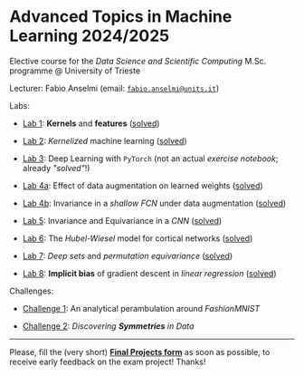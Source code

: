 # Advanced Topics in Machine Learning 2024/2025

Elective course for the *Data Science and Scientific Computing* M.Sc. programme @ University of Trieste

Lecturer: Fabio Anselmi (email: [`fabio.anselmi@units.it`](mailto:fabio.anselmi@units.it))

Labs:

* [Lab 1](./notebooks/AdvML_UniTS_2024_Lab_01_Intro_to_Kernels.ipynb): **Kernels** and **features** ([solved](./solutions/AdvML_UniTS_2024_Lab_01_Intro_to_Kernels_Solved.ipynb))

* [Lab 2](./notebooks/AdvML_UniTS_2024_Lab_02_Kernel_ridge_regression_and_kPCA.ipynb): *Kernelized* machine learning ([solved](./solutions/AdvML_UniTS_2024_Lab_02_Kernel_ridge_regression_and_kPCA_Solved.ipynb))

* [Lab 3](./notebooks/AdvML_UniTS_2024_Lab_03_DL_with_PyTorch/AdvML_UniTS_2024_Lab_03_DL_with_PyTorch_02_nnets.ipynb): Deep Learning with `PyTorch` (not an actual *exercise notebook*; already *"solved"*!)

* [Lab 4a](./notebooks/AdvML_UniTS_2024_Lab_04_FCN_Augmentation.ipynb): Effect of data augmentation on learned weights ([solved](./solutions/AdvML_UniTS_2024_Lab_04_FCN_Augmentation_Solved.ipynb))

* [Lab 4b](./notebooks/AdvML_UniTS_2024_Lab_04bis_FCN_Invariance.ipynb): Invariance in a *shallow FCN* under data augmentation ([solved](./solutions/AdvML_UniTS_2024_Lab_04bis_FCN_Invariance_Solved.ipynb))

* [Lab 5](./notebooks/AdvML_UniTS_2024_Lab_05_CNN_Invariance_Equivariance.ipynb): Invariance and Equivariance in a *CNN* ([solved](./solutions/AdvML_UniTS_2024_Lab_05_CNN_Invariance_Equivariance_Solved.ipynb))

* [Lab 6](./notebooks/AdvML_UniTS_2024_Lab_06_Cortex_Hubel_Wiesel.ipynb): The *Hubel-Wiesel* model for cortical networks ([solved](./solutions/AdvML_UniTS_2024_Lab_06_Cortex_Hubel_Wiesel_Solved.ipynb))

* [Lab 7](./notebooks/AdvML_UniTS_2024_Lab_07_Permutation_Equivariance.ipynb): *Deep sets* and *permutation equivariance* ([solved](./solutions/AdvML_UniTS_2024_Lab_07_Permutation_Equivariance_Solved.ipynb))

* [Lab 8](./notebooks/AdvML_UniTS_2024_Lab_08_Implicit_Bias.ipynb): **Implicit bias** of gradient descent in *linear regression* ([solved](./solutions/AdvML_UniTS_2024_Lab_08_Implicit_Bias_Solved.ipynb))

Challenges:

* [Challenge 1](./notebooks/AdvML_Challenge_1.ipynb): An analytical perambulation around *FashionMNIST*

* [Challenge 2](./notebooks/AdvML_Challenge_2.ipynb): *Discovering **Symmetries** in Data*

---

Please, fill the (very short) [**Final Projects form**](https://forms.gle/BsfG9BJfxuZy6tjN7) as soon as possible, to receive early feedback on the exam project! Thanks!
